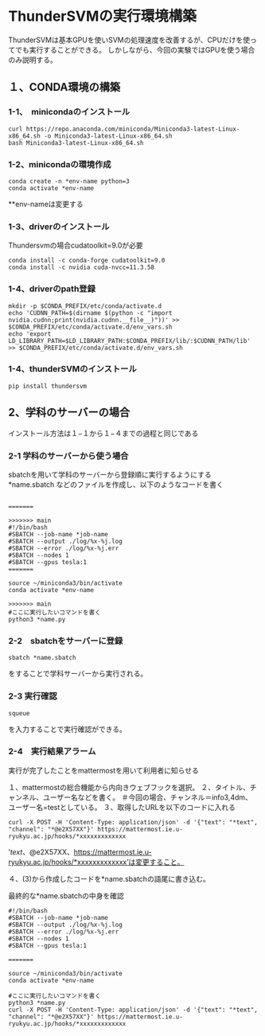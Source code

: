 # ThunderSVMの実行環境構築
ThunderSVMは基本GPUを使いSVMの処理速度を改善するが、CPUだけを使ってでも実行することができる。
しかしながら、今回の実験ではGPUを使う場合のみ説明する。

## １、CONDA環境の構築

### 1-1、　minicondaのインストール
```
curl https://repo.anaconda.com/miniconda/Miniconda3-latest-Linux-x86_64.sh -o Miniconda3-latest-Linux-x86_64.sh
bash Miniconda3-latest-Linux-x86_64.sh
```
### 1-2、minicondaの環境作成
```
conda create -n *env-name python=3
conda activate *env-name
```
**env-nameは変更する

### 1-3、driverのインストール
Thundersvmの場合cudatoolkit=9.0が必要
```
conda install -c conda-forge cudatoolkit=9.0
conda install -c nvidia cuda-nvcc=11.3.58
```

### 1-4、driverのpath登録
```
mkdir -p $CONDA_PREFIX/etc/conda/activate.d
echo 'CUDNN_PATH=$(dirname $(python -c "import nvidia.cudnn;print(nvidia.cudnn.__file__)"))' >> $CONDA_PREFIX/etc/conda/activate.d/env_vars.sh
echo 'export LD_LIBRARY_PATH=$LD_LIBRARY_PATH:$CONDA_PREFIX/lib/:$CUDNN_PATH/lib' >> $CONDA_PREFIX/etc/conda/activate.d/env_vars.sh
```

### 1-4、thunderSVMのインストール
```
pip install thundersvm
```


## 2、学科のサーバーの場合
インストール方法は１−１から１−４までの過程と同じである

### 2-1 学科のサーバーから使う場合
sbatchを用いて学科のサーバーから登録順に実行するようにする
*name.sbatch
などのファイルを作成し、以下のようなコードを書く
```

=======

>>>>>>> main
#!/bin/bash
#SBATCH --job-name *job-name
#SBATCH --output ./log/%x-%j.log
#SBATCH --error ./log/%x-%j.err
#SBATCH --nodes 1
#SBATCH --gpus tesla:1
=======

source ~/miniconda3/bin/activate
conda activate *env-name

>>>>>>> main
#ここに実行したいコマンドを書く
python3 *name.py
```

### 2-2　sbatchをサーバーに登録

```
sbatch *name.sbatch
```
をすることで学科サーバーから実行される。

### 2-3 実行確認

```
squeue
```

を入力することで実行確認ができる。

### 2-4　実行結果アラーム

実行が完了したことをmattermostを用いて利用者に知らせる

１、mattermostの総合機能から内向きウェブフックを選択。
２、タイトル、チャンネル、ユーザー名などを書く。
＃今回の場合、チャンネル＝info3,4dm、ユーザー名=testとしている。
３、取得したURLを以下のコードに入れる
```
curl -X POST -H 'Content-Type: application/json' -d '{"text": "*text", "channel": "*@e2X57XX"}' https://mattermost.ie.u-ryukyu.ac.jp/hooks/*xxxxxxxxxxxxx
```
’*text、*@e2X57XX、https://mattermost.ie.u-ryukyu.ac.jp/hooks/*xxxxxxxxxxxxx’は変更すること。

４、(3)から作成したコードを*name.sbatchの語尾に書き込む。

最終的な*name.sbatchの中身を確認
```
#!/bin/bash
#SBATCH --job-name *job-name
#SBATCH --output ./log/%x-%j.log
#SBATCH --error ./log/%x-%j.err
#SBATCH --nodes 1
#SBATCH --gpus tesla:1

=======

source ~/miniconda3/bin/activate
conda activate *env-name

#ここに実行したいコマンドを書く
python3 *name.py
curl -X POST -H 'Content-Type: application/json' -d '{"text": "*text", "channel": "*@e2X57XX"}' https://mattermost.ie.u-ryukyu.ac.jp/hooks/*xxxxxxxxxxxxx
```

